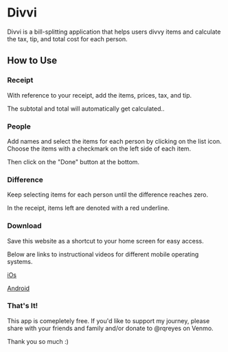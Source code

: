 # Divvi

Divvi is a bill-splitting application that helps users divvy items and calculate the tax, tip, and total cost for each person.

## How to Use

### Receipt

With reference to your receipt, add the items, prices, tax, and tip.

The subtotal and total will automatically get calculated..

### People

Add names and select the items for each person by clicking on the list icon. Choose the items with a checkmark on the left side of each item.

Then click on the "Done" button at the bottom.

### Difference

Keep selecting items for each person until the difference reaches zero.

In the receipt, items left are denoted with a red underline.

### Download

Save this website as a shortcut to your home screen for easy access.

Below are links to instructional videos for different mobile operating systems.

[iOs](https://youtu.be/ZqlLCn7_fWk?t=12 'iOS')

[Android](https://youtu.be/bvVxUH5Ifjk?t=22 'Android')

### That's It!

This app is comepletely free. If you'd like to support my journey, please share with your friends and family and/or donate to @rqreyes on Venmo.

Thank you so much :&#41;
